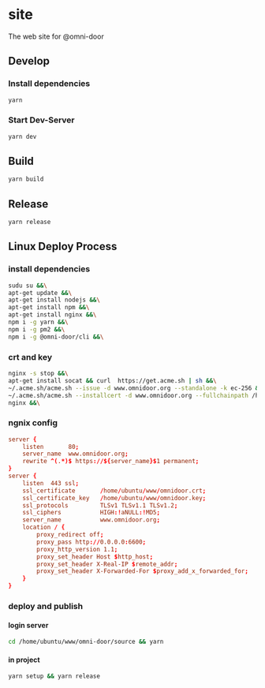 # site
The web site for @omni-door

## Develop
### Install dependencies
```sh
yarn
```

### Start Dev-Server
```sh
yarn dev
```

## Build
```sh
yarn build
```

## Release
```sh
yarn release
```

## Linux Deploy Process
### install dependencies
```sh
sudu su &&\
apt-get update &&\
apt-get install nodejs &&\
apt-get install npm &&\
apt-get install nginx &&\
npm i -g yarn &&\
npm i -g pm2 &&\
npm i -g @omni-door/cli &&\
```

### crt and key
```sh
nginx -s stop &&\
apt-get install socat && curl  https://get.acme.sh | sh &&\
~/.acme.sh/acme.sh --issue -d www.omnidoor.org --standalone -k ec-256 &&\
~/.acme.sh/acme.sh --installcert -d www.omnidoor.org --fullchainpath /home/ubuntu/www/omnidoor.crt --keypath /home/ubuntu/www/omnidoor.key --ecc &&\
nginx &&\
```

### ngnix config
```conf
server {
	listen       80;
	server_name  www.omnidoor.org;
	rewrite ^(.*)$ https://${server_name}$1 permanent; 
}
server {
	listen  443 ssl;
	ssl_certificate       /home/ubuntu/www/omnidoor.crt;
	ssl_certificate_key   /home/ubuntu/www/omnidoor.key;
	ssl_protocols         TLSv1 TLSv1.1 TLSv1.2;
	ssl_ciphers           HIGH:!aNULL:!MD5;
	server_name           www.omnidoor.org;
	location / {
		proxy_redirect off;
		proxy_pass http://0.0.0.0:6600;
		proxy_http_version 1.1;
		proxy_set_header Host $http_host;
		proxy_set_header X-Real-IP $remote_addr;
		proxy_set_header X-Forwarded-For $proxy_add_x_forwarded_for;
	}
}
```

### deploy and publish
#### login server
```sh
cd /home/ubuntu/www/omni-door/source && yarn
```

#### in project
```sh
yarn setup && yarn release
```